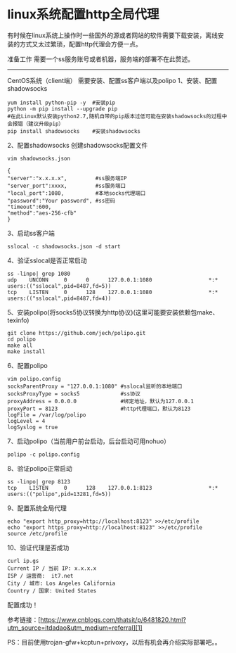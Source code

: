 # linux系统配置http全局代理

<!--markdown-->有时候在linux系统上操作时一些国外的源或者网站的软件需要下载安装，离线安装的方式又太过繁琐，配置http代理会方便一点。

准备工作
需要一个ss服务账号或者机器，服务端的部署不在此赘述。

------

CentOS系统（client端）
需要安装、配置ss客户端以及polipo
1、安装、配置shadowsocks

```
yum install python-pip -y  #安装pip
python -m pip install --upgrade pip 
#在此Linux默认安装python2.7,随机自带的pip版本过低可能在安装shadowsocks的过程中会报错（建议升级pip）
pip install shadowsocks    #安装shadowsocks
```

2、配置shadowsocks
创建shadowsocks配置文件

```
vim shadowsocks.json

{
"server":"x.x.x.x",         #ss服务端IP
"server_port":xxxx,         #ss服务端口
"local_port":1080,          #本地socks代理端口
"password":"Your password", #ss密码
"timeout":600,
"method":"aes-256-cfb"
}
```

3、启动ss客户端

```
sslocal -c shadowsocks.json -d start
```

4、验证sslocal是否正常启动

```
ss -linpo| grep 1080
udp    UNCONN     0      0      127.0.0.1:1080                  *:*                   users:(("sslocal",pid=8487,fd=5))
tcp    LISTEN     0      128    127.0.0.1:1080                  *:*                   users:(("sslocal",pid=8487,fd=4))
```

5、安装polipo(将socks5协议转换为http协议)(这里可能要安装依赖包make、texinfo)

```
git clone https://github.com/jech/polipo.git
cd polipo
make all
make install
```

6、配置polipo

```
vim polipo.config
socksParentProxy = "127.0.0.1:1080" #sslocal监听的本地端口
socksProxyType = socks5             #ss协议
proxyAddress = 0.0.0.0              #绑定地址，默认为127.0.0.1
proxyPort = 8123                    #http代理端口，默认为8123
logFile = /var/log/polipo
logLevel = 4
logSyslog = true
```

7、启动polipo（当前用户前台启动，后台启动可用nohuo）

```
polipo -c polipo.config
```

8、验证polipo正常启动

```
ss -linpo| grep 8123
tcp    LISTEN     0      128    127.0.0.1:8123                  *:*                   users:(("polipo",pid=13281,fd=5))
```

9、配置系统全局代理

```
echo "export http_proxy=http://localhost:8123" >>/etc/profile
echo "export https_proxy=http://localhost:8123" >>/etc/profile
source /etc/profile

```

10、验证代理是否成功

```
curl ip.gs
Current IP / 当前 IP: x.x.x.x
ISP / 运营商:  it7.net
City / 城市: Los Angeles California
Country / 国家: United States

```

配置成功！

参考链接：[https://www.cnblogs.com/thatsit/p/6481820.html?utm_source=itdadao&utm_medium=referral][1]

[1]: https://www.cnblogs.com/thatsit/p/6481820.html?utm_source=itdadao&utm_medium=referral

PS：目前使用trojan-gfw+kcptun+privoxy，以后有机会再介绍实际部署吧。。
